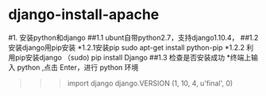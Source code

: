 # django-install-apache

#1. 安装python和django
##1.1 ubunt自带python2.7，支持django1.10.4，
##1.2 安装django用pip安装
*1.2.1安装pip
sudo apt-get install python-pip
*1.2.2 利用pip安装django
（sudo) pip install Django
##1.3 检查是否安装成功
*终端上输入 python ,点击 Enter，进行 python 环境
>>> import django
>>> django.VERSION
(1, 10, 4, u'final', 0)
